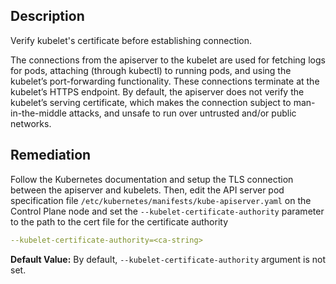 ## Description

Verify kubelet's certificate before establishing connection.

The connections from the apiserver to the kubelet are used for fetching logs for pods, attaching (through kubectl) to running pods, and using the kubelet’s port-forwarding functionality. These connections terminate at the kubelet’s HTTPS endpoint. By default, the apiserver does not verify the kubelet’s serving certificate, which makes the connection subject to man-in-the-middle attacks, and unsafe to run over untrusted and/or public networks.

## Remediation

Follow the Kubernetes documentation and setup the TLS connection between the apiserver and kubelets. Then, edit the API server pod specification file `/etc/kubernetes/manifests/kube-apiserver.yaml` on the Control Plane node and set the `--kubelet-certificate-authority` parameter to the path to the cert file for the certificate authority

```yaml
--kubelet-certificate-authority=<ca-string>
```

**Default Value:** By default, `--kubelet-certificate-authority` argument is not set.